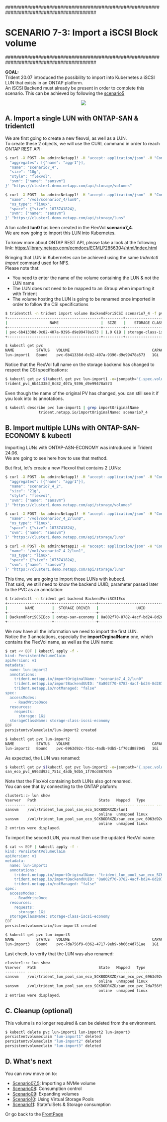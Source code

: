 #########################################################################################
# SCENARIO 7-3: Import a iSCSI Block volume
#########################################################################################

**GOAL:**  
Trident 20.07 introduced the possibility to import into Kubernetes a iSCSI LUN that exists in an ONTAP platform.  
An iSCSI Backend must already be present in order to complete this scenario. This can be achieved by following the [scenario5](../../Scenario05)

<p align="center"><img src="../Images/scenario7_4.jpg"></p>

## A. Import a single LUN with ONTAP-SAN & tridentctl

We are first going to create a new flexvol, as well as a LUN.  
To create these 2 objects, we will use the CURL command in order to reach ONTAP REST API:  
```bash
$ curl -X POST -ku admin:Netapp1! -H "accept: application/json" -H "Content-Type: application/json" -d '{
  "aggregates": [{"name": "aggr1"}],
  "name": "scenario7_4",
  "size": "10g",
  "style": "flexvol",
  "svm": {"name": "sansvm"}
}' "https://cluster1.demo.netapp.com/api/storage/volumes"

$ curl -X POST -ku admin:Netapp1! -H "accept: application/json" -H "Content-Type: application/json" -d '{
  "name": "/vol/scenario7_4/lun0",
  "os_type": "linux",
  "space": {"size": 1073741824},
  "svm": {"name": "sansvm"}
}' "https://cluster1.demo.netapp.com/api/storage/luns"
```

A lun called **lun0** has been created in the FlexVol **scenario7_4**.  
We are now going to import this LUN into Kubernetes.

To know more about ONTAP REST API, please take a look at the following link:
https://library.netapp.com/ecmdocs/ECMLP2856304/html/index.html

Bringing that LUN in Kubernetes can be achieved using the same _tridentctl import_ command used for NFS.  
Please note that:  
- You need to enter the name of the volume containing the LUN & not the LUN name
- The LUN does not need to be mapped to an iGroup when importing it with Trident
- The volume hosting the LUN is going to be renamed once imported in order to follow the CSI specifications

```bash
$ tridentctl -n trident import volume BackendForiSCSI scenario7_4 -f pvc_rwo_import.yaml
+------------------------------------------+---------+---------------------+----------+--------------------------------------+--------+---------+
|                   NAME                   |  SIZE   |    STORAGE CLASS    | PROTOCOL |             BACKEND UUID             | STATE  | MANAGED |
+------------------------------------------+---------+---------------------+----------+--------------------------------------+--------+---------+
| pvc-6b41338d-0c82-407a-9396-d9e99478a573 | 1.0 GiB | storage-class-iscsi | block    | 17c482e4-6aa7-4a0a-b4f8-26c75eae8a59 | online | true    |
+------------------------------------------+---------+---------------------+----------+--------------------------------------+--------+---------+

$ kubectl get pvc
NAME          STATUS   VOLUME                                     CAPACITY   ACCESS MODES   STORAGECLASS          VOLUMEATTRIBUTESCLASS   AGE
lun-import1   Bound    pvc-6b41338d-0c82-407a-9396-d9e99478a573   1Gi        RWO            storage-class-iscsi   <unset>                 14s
```

Notice that the FlexVol full name on the storage backend has changed to respect the CSI specifications:  
```bash
$ kubectl get pv $(kubectl get pvc lun-import1 -o=jsonpath='{.spec.volumeName}') -o=jsonpath='{.spec.csi.volumeAttributes.internalName}{"\n"}'
trident_pvc_6b41338d_0c82_407a_9396_d9e99478a573
```

Even though the name of the original PV has changed, you can still see it if you look into its annotations.  
```bash
$ kubectl describe pvc lun-import1 | grep importOriginalName
               trident.netapp.io/importOriginalName: scenario7_4
```

## B. Import multiple LUNs with ONTAP-SAN-ECONOMY & kubectl

Importing LUNs with ONTAP-ASN-ECONOMY was introduced in Trident 24.06.  
We are going to see here how to use that method.  

But first, let's create a new Flexvol that contains 2 LUNs:  
```bash
$ curl -X POST -ku admin:Netapp1! -H "accept: application/json" -H "Content-Type: application/json" -d '{
  "aggregates": [{"name": "aggr1"}],
  "name": "scenario7_4_2",
  "size": "21g",
  "style": "flexvol",
  "svm": {"name": "sansvm"}
}' "https://cluster1.demo.netapp.com/api/storage/volumes"

$ curl -X POST -ku admin:Netapp1! -H "accept: application/json" -H "Content-Type: application/json" -d '{
  "name": "/vol/scenario7_4_2/lun0",
  "os_type": "linux",
  "space": {"size": 1073741824},
  "svm": {"name": "sansvm"}
}' "https://cluster1.demo.netapp.com/api/storage/luns"

$ curl -X POST -ku admin:Netapp1! -H "accept: application/json" -H "Content-Type: application/json" -d '{
  "name": "/vol/scenario7_4_2/lun1",
  "os_type": "linux",
  "space": {"size": 1073741824},
  "svm": {"name": "sansvm"}
}' "https://cluster1.demo.netapp.com/api/storage/luns"
```
This time, we are going to import those LUNs with kubectl.  
That said, we still need to know the backend UUID, parameter passed later to the PVC as an annotation:  
```bash
$ tridentctl -n trident get backend BackendForiSCSIEco
+--------------------+-------------------+--------------------------------------+--------+------------+---------+
|        NAME        |  STORAGE DRIVER   |                 UUID                 | STATE  | USER-STATE | VOLUMES |
+--------------------+-------------------+--------------------------------------+--------+------------+---------+
| BackendForiSCSIEco | ontap-san-economy | 8a802f70-8782-4acf-bd24-8d287f9e3e6c | online | normal     |       0 |
+--------------------+-------------------+--------------------------------------+--------+------------+---------+
```
We now have all the information we need to import the first LUN.  
Notice the 3 annotations, especially the **importOrginalName** one, which contains the FlexVol name, as well as the LUN name:  
```bash
$ cat << EOF | kubectl apply -f -
kind: PersistentVolumeClaim
apiVersion: v1
metadata:
  name: lun-import2
  annotations:
    trident.netapp.io/importOriginalName: "scenario7_4_2/lun0"
    trident.netapp.io/importBackendUUID: "8a802f70-8782-4acf-bd24-8d287f9e3e6c"
    trident.netapp.io/notManaged: "false"
spec:
  accessModes:
    - ReadWriteOnce
  resources:
    requests:
      storage: 1Gi
  storageClassName: storage-class-iscsi-economy
EOF
persistentvolumeclaim/lun-import2 created

$ kubectl get pvc lun-import2
NAME          STATUS   VOLUME                                     CAPACITY   ACCESS MODES   STORAGECLASS                  VOLUMEATTRIBUTESCLASS   AGE
lun-import2   Bound    pvc-6963d92c-751c-4adb-9db5-1f70cd887045   1Gi        RWO            storage-class-iscsi-economy   <unset>                 16s
```
As expected, the LUN was renamed: 
```bash
$ kubectl get pv $(kubectl get pvc lun-import2 -o=jsonpath='{.spec.volumeName}') -o=jsonpath='{.spec.csi.volumeAttributes.internalName}{"\n"}'
san_eco_pvc_6963d92c_751c_4adb_9db5_1f70cd887045
```
Note that the FlexVol containing both LUNs also got renamed.  
You can see that by connecting to the ONTAP plaform:  
```bash
cluster1::> lun show
Vserver   Path                            State   Mapped   Type        Size
--------- ------------------------------- ------- -------- -------- --------
sansvm    /vol/trident_lun_pool_san_eco_SCKBODRXZD/lun1
                                          online  unmapped linux         1GB
sansvm    /vol/trident_lun_pool_san_eco_SCKBODRXZD/san_eco_pvc_6963d92c_751c_4adb_9db5_1f70cd887045
                                          online  unmapped linux         1GB
2 entries were displayed.
```

To import the second LUN, you must then use the updated FlexVol name:  
```bash
$ cat << EOF | kubectl apply -f -
kind: PersistentVolumeClaim
apiVersion: v1
metadata:
  name: lun-import3
  annotations:
    trident.netapp.io/importOriginalName: "trident_lun_pool_san_eco_SCKBODRXZD/lun1"
    trident.netapp.io/importBackendUUID: "8a802f70-8782-4acf-bd24-8d287f9e3e6c"
    trident.netapp.io/notManaged: "false"
spec:
  accessModes:
    - ReadWriteOnce
  resources:
    requests:
      storage: 1Gi
  storageClassName: storage-class-iscsi-economy
EOF
persistentvolumeclaim/lun-import3 created

$ kubectl get pvc lun-import3
NAME          STATUS   VOLUME                                     CAPACITY   ACCESS MODES   STORAGECLASS                  VOLUMEATTRIBUTESCLASS   AGE
lun-import3   Bound    pvc-7da756f9-0362-4717-9eb9-bb66c4d751ae   1Gi        RWO            storage-class-iscsi-economy   <unset>                 25s
```
Last check, to verify that the LUN was also renamed:  
```bash
cluster1::> lun show
Vserver   Path                            State   Mapped   Type        Size
--------- ------------------------------- ------- -------- -------- --------
sansvm    /vol/trident_lun_pool_san_eco_SCKBODRXZD/san_eco_pvc_6963d92c_751c_4adb_9db5_1f70cd887045
                                          online  unmapped linux         1GB
sansvm    /vol/trident_lun_pool_san_eco_SCKBODRXZD/san_eco_pvc_7da756f9_0362_4717_9eb9_bb66c4d751ae
                                          online  unmapped linux         1GB
2 entries were displayed.
```


## C. Cleanup (optional)

This volume is no longer required & can be deleted from the environment.

```bash
$ kubectl delete pvc lun-import1 lun-import2 lun-import3
persistentvolumeclaim "lun-import1" deleted
persistentvolumeclaim "lun-import2" deleted
persistentvolumeclaim "lun-import3" deleted
```

## D. What's next

You can now move on to:  
- [Scenario07_5](../5_NVMe_import): Importing a NVMe volume  
- [Scenario08](../../Scenario08): Consumption control  
- [Scenario09](../../Scenario09): Expanding volumes
- [Scenario10](../../Scenario10): Using Virtual Storage Pools 
- [Scenario11](../../Scenario11): StatefulSets & Storage consumption  

Or go back to the [FrontPage](https://github.com/YvosOnTheHub/LabNetApp)